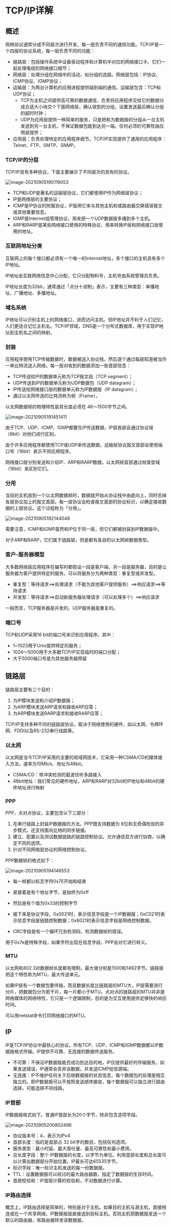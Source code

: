 # TCP/IP详解

## 概述

网络协议通常分成不同层次进行开发，每一层负责不同的通信功能。TCP/IP是一个四层的协议系统，每一层负责不同的功能：

+ 链路层：包括操作系统中设备驱动程序和计算机中对应的网络接口卡。它们一起处理电缆的网络接口细节；
+ 网络层：处理分组在网络中的活动，如分组的选路。网络层包括：IP协议、ICMP协议、IGMP协议；
+ 运输层：为两台计算机的应用进程提供端到端的通信。运输层包含：TCP和UDP协议；
  + TCP为主机之间提供高可靠的数据通信，负责将应用程序交给它的数据分成合适大小块交个下面网络层，确认收到的分组，设置发送最后确认分组的超时时钟；
  + UDP为应用层提供一种简单的服务，只是把称为数据报的分组从一台主机发送到另一台主机，不保证数据包能到达另一端。任何必须的可靠性由应用层提供；
+ 应用层：负责处理特定的应用程序细节。TCP/IP实现提供了通用的应用程序：Telnet、FTP、SMTP、SNMP。

### TCP/IP的分层

TCP/IP具有多种协议，下面主要展示了不同层次的具有的协议。

![image-20210905190119053](https://gitee.com/tobing/imagebed/raw/master/image-20210905190119053.png)

+ TCP和UDP是著名的运输层协议，它们都使用IP作为网络层协议；
+ IP是网络层的主要协议；
+ ICMP是IP协议的附属协议，IP层用它来与其他主机和或路由器交换错误报文或其他重要信息。
+ IGMP是Internet组管理协议，用来把一个UDP数据报多播到多个主机。
+ ARP和RARP是某些网络接口使用的特殊协议，用来转换IP层和网络接口层使用的地址。

### 互联网地址分类

互联网上的每个接口都必须有一个唯一的Internet地址，多个接口的主机具有多个IP地址。

IP地址由互联网络信息中心分配，它只分配物料号，主机号由系统管理员负责。

IP地址长度为32bit，通常通过「点分十进制」表示，主要有三种类型：单播地址、广播地址、多播地址。

### 域名系统

IP地址可以识别主机上的网络接口，进而访问主机。但IP地址并不利于人们记忆，人们更适合记忆主机名。TCP/IP领域，DNS是一个分布式数据库，用于实现IP地址到主机名之间的映射。

### 封装

应用程序使用TCP传输数据时，数据被送入协议栈，然后逐个通过每层知道被当作一串比特流送入网络。每一层对收到的数据添加一些首部信息：

+ TCP传送给IP的数据单元称为TCP报文段（TCP segment）；
+ UDP传送到IP的数据单元称为UDP数据包（UDP datagram）；
+ IP传送给网络接口层的数据单元称为IP数据报（IP datagram）；
+ 通过以太网传送的比特流称为帧（Frame）。

以太网数据帧的物理特性是其长度必须在 46～1500字节之间。

![image-20210905191451411](https://gitee.com/tobing/imagebed/raw/master/image-20210905191451411.png)

由于TCP、UDP、ICMP、IGMP都要先IP传送数据，IP层首部会通过协议域（8bit）对他们进行区别。

由于许多应用程序都使用TCP或UDP来传送数据，运输层协议报文首部会使用端口号（16bit）表示不同应用程序。

网络接口层分别发送和介绍IP、ARP和RARP数据，以太网帧首部通过帧类型域（16bit）来区别它们。

### 分用

当目的主机收到一个以太网数据帧时，数据就开始从协议栈中由底向上，同时去掉各层协议加上的报文首部。每一层协议会检查报文首部的协议标识，以确定接收数据的上层协议。这个过程称为「分用」。

![image-20210905192144048](https://gitee.com/tobing/imagebed/raw/master/image-20210905192144048.png)

需要注意，ICMP和IGMP虽然和IP位于同一层，但它们都被封装到IP数据报中。

对于ARP和RARP，它们属于链路层，但是都有各自的以太网帧数据类型。

### 客户-服务器模型

大多数网络层应用程序在编写时都假设一段是客户端，另一段是服务器，目的是让服务器为客户提供特定的服务。可以将服务分为两种类型：重复型或并发型。

+ 重复型：等待请求==>处理请求（不能为其他客户提供服务）==>响应请求==>等待请求
+ 并发型：等待请求==>启动新服务器处理请求（可以处理多个）==>响应请求

一般而言，TCP服务器是并发的，UDP服务器是重复的。

### 端口号

TCP和UDP采用16 bit的端口号来识别应用程序。其中：

+ 1~1023用于Unix提供特定的服务；
+ 1024～5000用于大多数TCP/IP实现临时的端口分配；
+ 大于5000端口号是为其他服务器预留



## 链路层

链路层主要有三个目的：

1. 为IP模块发送和介绍IP数据报；
2. 为ARP模块发送ARP请求和接收ARP应答；
3. 为ARP模块发送RARP请求和接收RARP应答；

TCP/IP支持多种不同的链路层协议，取决于网络使用的硬件，如以太网、令牌环网、FDDI以及RS-232串行线路等。

### 以太网

以太网是当今TCP/IP采用的主要的局域网技术，它采用一种CSMA/CD的媒体接入方法，速率为10Mb/s、地址为48bit。

+ CSMA/CD：带冲突检测的载波侦听多路接入
+ 48bit地址：我们常见的硬件地址，ARP和RARP对32bit的IP地址和48bit的硬件地址进行映射

### PPP

PPP，点对点协议，主要包含以下三部分：

1. 在串行链路上封装IP数据报的方法。PPP既支持数据为 8位和无奇偶检验的异步模式，还支持面向比特的同步链接。
2. 建立、配置以及测试数据链路的链路控制协议。允许通信双方进行协商，以确定不同的选项。
3. 针对不同网络层协议的网络控制协议。

PPP数据帧的格式如下：

![image-20210905194146553](https://gitee.com/tobing/imagebed/raw/master/image-20210905194146553.png)

+ 每一帧都以标志字符0x7E开始和结束

+ 紧接着是有个地址字节，是始终为0xff

+ 然后是有个值为0x33的控制字节

+ 接下来是协议字段，0x0021时，表示信息字段是一个IP数据报；0xC021时表示信息字段是链路控制数据；0x8021时表示信息字段是网络控制数据。

+ CRC字段是有一个循环冗余检测码，检测数据帧的错误。

用于0x7e是特殊字段，如果字符出现在信息字段，PPP会对它进行转义。

### MTU

以太网和802.3对数据帧长度都有限制，最大值分别是1500和1492字节。链路层把这个特性称为MTU，最大传送单元。

如果IP层有一个数据包要传输，而且数据长度比链路层的MTU大，IP层需要进行分片，把数据包分为若干片，每一片都小于MTU。点对点的链路层的MTU并非是网络媒体的网络特性，它只是一个逻辑限制，目的是为交互使用提供足够快的响应时间。

可以用netstat命令打印网络接口的MTU。

## IP

IP是TCP/IP协议中最核心的协议。所有TCP、UDP、ICMP和IGMP数据都以IP数据报格式传输。IP提供不可靠、无连接的数据传送服务。

+ 不可靠：不保证IP数据报能否成功到达目的地，IP仅提供最好的传输服务，如果发送错误，IP通常会丢弃该数据，并发送ICMP给信源端。
+ 无连接：IP不维护任何关于后继数据报的状态信息，每个数据包的处理是相互独立的。即IP数据报可以不按照发送顺序接收，每个数据报可以独立进行路由选择，可能选择不同线路。

### IP首部

IP数据报格式如下。普通IP首部长为20个字节，除非包含选项字段。

![image-20210905200802496](https://gitee.com/tobing/imagebed/raw/master/image-20210905200802496.png)

+ 协议版本号：4，表示为IPv4
+ 首部长度：指的是首部占 32 bit字的数目，包括任何选项。
+ 服务类型：最小时延、最大吞吐量、最高可靠性和最小费用。
+ 总长度字段：整个 IP数据报的长度，以字节为单位。利用首部长度和总长度可以计算出数据部分开始位置。IP最长可达65535字节。
+ 标识字段：唯一标识主机发送的每一份数据报。
+ TTL：设置数据报可以经过的最大路由器数，指定了数据报的生存时间。
+ 首部校验和：IP首部计算的校验和，不对数据进行计算。

### IP路由选择

概念上，IP路由选择是简单的，特别是对于主机。如果目的主机与源主机，直接相连或在一个共享网络，IP数据报就直接送到目标主机。否则主机把数据报发送一个默认的路由器，有路由器转发该数据报。





